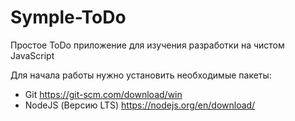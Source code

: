 # Symple-ToDo
Простое ToDo приложение для изучения разработки на чистом JavaScript

Для начала работы нужно установить необходимые пакеты:
- Git https://git-scm.com/download/win
- NodeJS (Версию LTS) https://nodejs.org/en/download/
